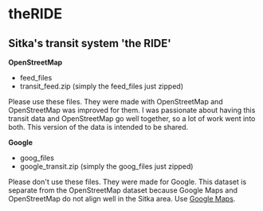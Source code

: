 # theRIDE
Sitka's transit system 'the RIDE'
------

**OpenStreetMap**
* feed_files
* transit_feed.zip (simply the feed_files just zipped)

Please use these files. They were made with OpenStreetMap and OpenStreetMap was improved for them. I was passionate about having this transit data and OpenStreetMap go well together, so a lot of work went into both. This version of the data is intended to be shared.

**Google**
* goog_files
* google_transit.zip (simply the goog_files just zipped)

Please don't use these files. They were made for Google. This dataset is separate from the OpenStreetMap dataset because Google Maps and OpenStreetMap do not align well in the Sitka area. Use [Google Maps](https://www.google.com/maps/@57.0540593,-135.3292799,14z).

